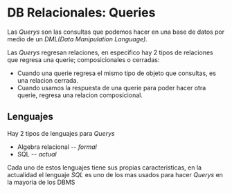 # DB Relacionales: Queries

Las *Querys* son las consultas que podemos hacer en una base de datos por medio de un *DML(Data Manipulation Language)*.

Las *Querys* regresan relaciones, en especifico hay 2 tipos de relaciones que regresa una querie; composicionales o cerradas:
- Cuando una querie regresa el mismo tipo de objeto que consultas, es una relacion cerrada.
- Cuando usamos la respuesta de una querie para poder hacer otra querie, regresa una relacion composicional.

## Lenguajes

Hay 2 tipos de lenguajes para *Querys*
- Algebra relacional -- *formal*
- SQL -- *actual*

Cada uno de estos lenguajes tiene sus propias caracteristicas, en la actualidad el lenguaje *SQL* es uno de los mas usados para hacer *Querys* en la mayoria de los DBMS